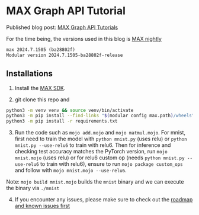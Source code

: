 # MAX Graph API Tutorial

Published blog post: [MAX Graph API Tutorials](https://www.modular.com/blog/max-graph-api-tutorial)

For the time being, the versions used in this blog is [MAX nightly](https://docs.modular.com/max/install#install-max)

```txt
max 2024.7.1505 (ba28802f)
Modular version 2024.7.1505-ba28802f-release
```

## Installations

1. Install the [MAX SDK](https://docs.modular.com/engine/get-started).

2. git clone this repo and

```sh
python3 -m venv venv && source venv/bin/activate
python3 -m pip install --find-links "$(modular config max.path)/wheels" max-engine
python3 -m pip install -r requirements.txt
```

3. Run the code such as `mojo add.mojo` and `mojo matmul.mojo`. For mnist, first
need to train the model with `python mnist.py` (uses relu) or `python mnist.py --use-relu6`
to train with relu6. Then for inference and checking test accuracy matches the PyTorch version, run
`mojo mnist.mojo` (uses relu) or for relu6 custom op (needs `python mnist.py --use-relu6` to train with relu6),
ensure to run `mojo package custom_ops` and follow with `mojo mnist.mojo --use-relu6`.


Note: `mojo build mnist.mojo` builds the `mnist` binary and we can execute the binary via `./mnist`


4. If you encounter any issues, please make sure to check out the [roadmap and known issues first](https://docs.modular.com/max/roadmap)
